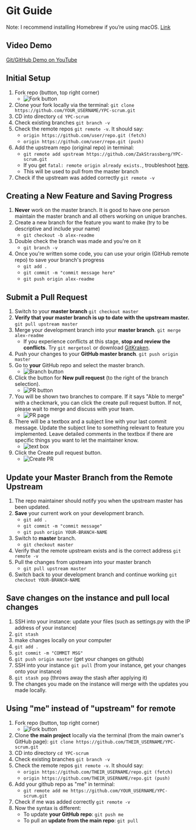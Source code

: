 # Git Guide


Note: I recommend installing Homebrew if you’re using macOS. [Link](http://brew.sh/)

## Video Demo

[Git/GitHub Demo on YouTube](https://youtu.be/XFJYzYeH00E)

## Initial Setup

1. Fork repo (button, top right corner) 
 	* ![Fork button](https://github.com/alex-wap/gitguide/blob/master/fork.png)
2. Clone your fork locally via the terminal: `git clone https://github.com/YOUR_USERNAME/YPC-scrum.git`
3. CD into directory `cd YPC-scrum`
4. Check existing branches `git branch -v`
5. Check the remote repos `git remote -v`. It should say: 
	* `origin https://github.com/user/repo.git (fetch)`
	* `origin https://github.com/user/repo.git (push)`
7. Add the upstream repo (original repo) in terminal:
	* `git remote add upstream https://github.com/ZakStrassberg/YPC-scrum.git`
	* If you get `fatal: remote origin already exists.`, troubleshoot [here](https://help.github.com/articles/adding-a-remote/).
	* This will be used to pull from the master branch
8. Check if the upstream was added correctly `git remote -v`


## Creating a New Feature and Saving Progress
1. **Never** work on the master branch. It is good to have one person maintain the master branch and all others working on unique branches.
2. Create a new branch for the feature you want to make (try to be descriptive and include your name) 
	* `git checkout -b alex-readme`
3. Double check the branch was made and you're on it
	* `git branch -v`
4. Once you're written some code, you can use your origin (GitHub remote repo) to save your branch's progress 
	* `git add .`
	* `git commit -m "commit message here"`
	* `git push origin alex-readme`


## Submit a Pull Request
1. Switch to your **master branch** `git checkout master`
2. **Verify that your master branch is up to date with the upstream master.** `git pull upstream master`
3. Merge your development branch into your **master branch**. `git merge alex-readme`
	* If you experience conflicts at this stage, **stop and review the conflicts**. Try `git mergetool` or download [GitKraken](https://www.gitkraken.com/).
4. Push your changes to your **GitHub master branch**. `git push origin master`
5. Go to **your** GitHub repo and select the master branch.
	* ![Branch button](https://github.com/alex-wap/gitguide/blob/master/branch.png)
6. Click the button for **New pull request** (to the right of the branch selection).
	* ![PR button](https://github.com/alex-wap/gitguide/blob/master/pr.png)
7. You will be shown two branches to compare. If it says "Able to merge" with a checkmark, you can click the create pull request button. If not, please wait to merge and discuss with your team. 
	* ![PR page](https://github.com/alex-wap/gitguide/blob/master/prpage.png)
8. There will be a textbox and a subject line with your last commit message. Update the subject line to something relevant to feature you implemented. Leave detailed comments in the textbox if there are specific things you want to let the maintainer know.
	* ![text box](https://github.com/alex-wap/gitguide/blob/master/text.png)
9. Click the Create pull request button.
	* ![Create PR](https://github.com/alex-wap/gitguide/blob/master/create.png)


## Update your Master Branch from the Remote Upstream
1. The repo maintainer should notify you when the upstream master has been updated.
2. **Save** your current work on your development branch. 
	* `git add .`
	* `git commit -m "commit message"`
	* `git push origin YOUR-BRANCH-NAME`
3. Switch to **master** branch.
	* `git checkout master`
4. Verify that the remote upstream exists and is the correct address `git remote -v`
5. Pull the changes from upstream into your master branch
	* `git pull upstream master`
6. Switch back to your development branch and continue working `git checkout YOUR-BRANCH-NAME`


## Save changes on the instance and pull local changes 
1. SSH into your instance: update your files (such as settings.py with the IP address of your instance)
2. `git stash`
3. make changes locally on your computer
4. `git add .`
5. `git commit -m "COMMIT MSG"`
6. `git push origin master` (get your changes on github)
7. SSH into your instance `git pull` (from your instance, get your changes onto your instance)
8. `git stash pop` (throws away the stash after applying it)
9. The changes you made on the instance will merge with the updates you made locally.

## Using "me" instead of "upstream" for remote
1. Fork repo (button, top right corner) 
 	* ![Fork button](https://github.com/alex-wap/gitguide/blob/master/fork.png)
2. Clone **the main project** locally via the terminal (from the main owner's GitHub page): `git clone https://github.com/THEIR_USERNAME/YPC-scrum.git`
3. CD into directory `cd YPC-scrum`
4. Check existing branches `git branch -v`
5. Check the remote repos `git remote -v`. It should say: 
	* `origin https://github.com/THEIR_USERNAME/repo.git (fetch)`
	* `origin https://github.com/THEIR_USERNAME/repo.git (push)`
7. Add your github repo as "me" in terminal:
	* `git remote add me https://github.com/YOUR_USERNAME/YPC-scrum.git`
8. Check if me was added correctly `git remote -v`
9. Now the syntax is different:
	* To update **your GitHub repo**: `git push me`
	* To pull an **update from the main repo**: `git pull`